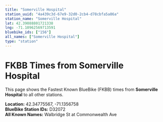 ```yaml
---
title: "Somerville Hospital"
station_uuid: "4a439c3d-67e9-32d0-2cb4-d78cbfa5a86a"
station_name: "Somerville Hospital"
lat: 42.39088801721338
lng: -71.10962569713591
bluebike_ids: ["156"]
all_names: ["Somerville Hospital"]
type: "station"
---
```


# FKBB Times from Somerville Hospital

This page shows the Fastest Known BlueBike (FKBB) times from **Somerville Hospital** to all other stations.

**Location:** 42.34775567, -71.1356758  
**BlueBike Station IDs:** D32072  
**All Known Names:** Walbridge St at Commonwealth Ave

